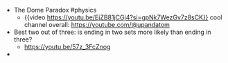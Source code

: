 - The Dome Paradox #physics
	- {{video https://youtu.be/EjZB81jCGj4?si=gpNk7WezGv7z8sCK}}
	   cool channel overall: https://youtube.com/@upandatom
- Best two out of three: is ending in two sets more likely than ending in three?
	- https://youtu.be/57z_3FcZnog
-